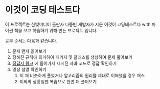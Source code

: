 # 이것이 코딩 테스트다

이 프로젝트는 한빛미디어 출판사 나동빈 개발자가 지은 이것이 코딩테스트다 with 파이썬 책을 보고 학습하기 위해 만든 프로젝트 입니다.  

공부 순서는 다음과 같습니다.

1. 문제 먼저 읽어보기
2. 정해진 규칙에 의거하여 패키지 및 클래스를 생성하여 문제 풀어보기
3. [정답지 링크](https://github.com/ndb796/python-for-coding-test/) 에 들어가서 제시된 자바 코드로 정답 확인하기
4. 영상 설명 확인하기
   1. 이 때 비슷하게 풀었거나 알고리즘의 원리를 제대로 이해했을 경우 패스
   2. 이외의 상황일땐 복습으로 한번 더 풀어보기